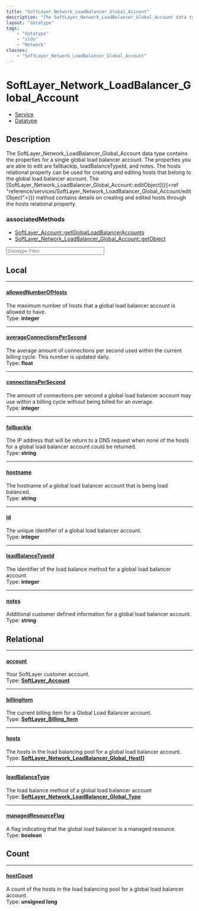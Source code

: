 ```yaml
---
title: "SoftLayer_Network_LoadBalancer_Global_Account"
description: "The SoftLayer_Network_LoadBalancer_Global_Account data type contains the properties for a single global load balancer ac... "
layout: "datatype"
tags:
    - "datatype"
    - "sldn"
    - "Network"
classes:
    - "SoftLayer_Network_LoadBalancer_Global_Account"
---
```


# SoftLayer_Network_LoadBalancer_Global_Account
<div id='service-datatype'>
    <ul id='sldn-reference-tabs'>
    <li id='service'> <a href='/reference/services/SoftLayer_Network_LoadBalancer_Global_Account' >Service</a></li>    <li id='datatype'> <a href='/reference/datatypes/SoftLayer_Network_LoadBalancer_Global_Account' >Datatype</a></li>
    </ul>
</div>

## Description 
The SoftLayer_Network_LoadBalancer_Global_Account data type contains the properties for a single global load balancer account.  The properties you are able to edit are fallbackIp, loadBalanceTypeId, and notes. The hosts relational property can be used for creating and editing hosts that belong to the global load balancer account.  The [SoftLayer_Network_LoadBalancer_Global_Account::editObject]({{<ref "reference/services/SoftLayer_Network_LoadBalancer_Global_Account/editObject">}}) method contains details on creating and edited hosts through the hosts relational property. 


### associatedMethods

*  [SoftLayer_Account::getGlobalLoadBalancerAccounts](/reference/services/SoftLayer_Account/getGlobalLoadBalancerAccounts )
*  [SoftLayer_Network_LoadBalancer_Global_Account::getObject](/reference/services/SoftLayer_Network_LoadBalancer_Global_Account/getObject )





<!-- Filer BEGIN -->
<div class="view-filters">
        <div class="clearfix">
            <div class="search-input-box">
                <input placeholder="Datatype Filter" onkeyup="titleSearch(inputId='prop-input', divId='properties', elementClass='prop-row')" 
                    type="text" id="prop-input" value="" size="30" maxlength="128" class="form-text">
            </div>
        </div>
</div>
<!-- Filer END -->

<div id="properties" class="content">
<div id="localProperties" class="prop-content" >

## Local
<div class="prop-row">

-----
[allowedNumberOfHosts]: #allowednumberofhosts
#### [allowedNumberOfHosts]
The maximum number of hosts that a global load balancer account is allowed to have.  
<span class="type-label">Type: </span>**integer**


</div>
<div class="prop-row">

-----
[averageConnectionsPerSecond]: #averageconnectionspersecond
#### [averageConnectionsPerSecond]
The average amount of connections per second used within the current billing cycle.  This number is updated daily.  
<span class="type-label">Type: </span>**float**


</div>
<div class="prop-row">

-----
[connectionsPerSecond]: #connectionspersecond
#### [connectionsPerSecond]
The amount of connections per second a global load balancer account may use within a billing cycle without being billed for an overage.  
<span class="type-label">Type: </span>**integer**


</div>
<div class="prop-row">

-----
[fallbackIp]: #fallbackip
#### [fallbackIp]
The IP address that will be return to a DNS request when none of the hosts for a global load balancer account could be returned.  
<span class="type-label">Type: </span>**string**


</div>
<div class="prop-row">

-----
[hostname]: #hostname
#### [hostname]
The hostname of a global load balancer account that is being load balanced.  
<span class="type-label">Type: </span>**string**


</div>
<div class="prop-row">

-----
[id]: #id
#### [id]
The unique identifier of a global load balancer account.  
<span class="type-label">Type: </span>**integer**


</div>
<div class="prop-row">

-----
[loadBalanceTypeId]: #loadbalancetypeid
#### [loadBalanceTypeId]
The identifier of the load balance method for a global load balancer account.  
<span class="type-label">Type: </span>**integer**


</div>
<div class="prop-row">

-----
[notes]: #notes
#### [notes]
Additional customer defined information for a global load balancer account.  
<span class="type-label">Type: </span>**string**


</div>
</div>
<!-- LOCAL PROPERTY END -->

<div id="relationalProperties"  class="prop-content" >

## Relational
<div class="prop-row">

-----
[account]: #account
#### [account]
Your SoftLayer customer account.  
<span class="type-label">Type: </span>**<a href='/reference/datatypes/SoftLayer_Account'>SoftLayer_Account </a>**


</div>
<div class="prop-row">

-----
[billingItem]: #billingitem
#### [billingItem]
The current billing item for a Global Load Balancer account.  
<span class="type-label">Type: </span>**<a href='/reference/datatypes/SoftLayer_Billing_Item'>SoftLayer_Billing_Item </a>**


</div>
<div class="prop-row">

-----
[hosts]: #hosts
#### [hosts]
The hosts in the load balancing pool for a global load balancer account.  
<span class="type-label">Type: </span>**<a href='/reference/datatypes/SoftLayer_Network_LoadBalancer_Global_Host'>SoftLayer_Network_LoadBalancer_Global_Host[] </a>**


</div>
<div class="prop-row">

-----
[loadBalanceType]: #loadbalancetype
#### [loadBalanceType]
The load balance method of a global load balancer account  
<span class="type-label">Type: </span>**<a href='/reference/datatypes/SoftLayer_Network_LoadBalancer_Global_Type'>SoftLayer_Network_LoadBalancer_Global_Type </a>**


</div>
<div class="prop-row">

-----
[managedResourceFlag]: #managedresourceflag
#### [managedResourceFlag]
A flag indicating that the global load balancer is a managed resource.  
<span class="type-label">Type: </span>**boolean**


</div>

## Count
<div class="prop-row">

-----
[hostCount]: #hostcount
#### [hostCount]
A count of the hosts in the load balancing pool for a global load balancer account.   
<span class="type-label">Type: </span>**unsigned long**


</div>
</div>


